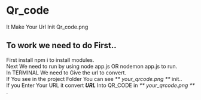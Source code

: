 # Qr_code
It Make Your Url Init Qr_code.png<br>
## To work we need to do First..
First install npm i to install modules.<br>
Next We need to run by using node app.js OR nodemon app.js to run.<br>
In TERMINAL We need to Give the url to convert.<br>
If You see in the project Folder You can see _** your_qrcode.png **_ init..<br>
If you Enter Your URL it convert _**URL**_ Into QR_CODE in  _** your_qrcode.png **_ .<br>
